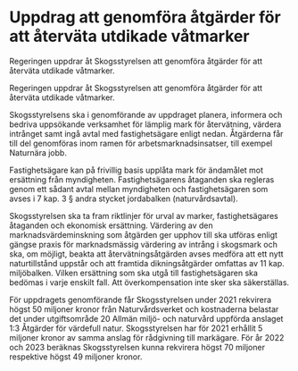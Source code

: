 # Uppdrag att genomföra åtgärder för att återväta utdikade våtmarker

Regeringen uppdrar åt Skogsstyrelsen att genomföra åtgärder för att återväta utdikade våtmarker.

Regeringen uppdrar åt Skogsstyrelsen att genomföra åtgärder för att återväta utdikade våtmarker.

Skogsstyrelsens ska i genomförande av uppdraget planera, informera och bedriva uppsökande verksamhet för lämplig mark för återvätning, värdera intrånget samt ingå avtal med fastighetsägare enligt nedan. Åtgärderna får till del genomföras inom ramen för arbetsmarknadsinsatser, till exempel Naturnära jobb.

Fastighetsägare kan på frivillig basis upplåta mark för ändamålet mot ersättning från myndigheten. Fastighetsägarens åtaganden ska regleras genom ett sådant avtal mellan myndigheten och fastighetsägaren som avses i 7 kap. 3 § andra stycket jordabalken (naturvårdsavtal).

Skogsstyrelsen ska ta fram riktlinjer för urval av marker, fastighetsägares åtaganden och ekonomisk ersättning. Värdering av den marknadsvärdeminskning som åtgärden ger upphov till ska utföras enligt gängse praxis för marknadsmässig värdering av intrång i skogsmark och ska, om möjligt, beakta att återvätningsåtgärden avses medföra att ett nytt naturtillstånd uppstår och att framtida dikningsåtgärder omfattas av 11 kap. miljöbalken. Vilken ersättning som ska utgå till fastighetsägaren ska bedömas i varje enskilt fall. Att överkompensation inte sker ska säkerställas.

För uppdragets genomförande får Skogsstyrelsen under 2021 rekvirera högst 50 miljoner kronor från Naturvårdsverket och kostnaderna belastar det under utgiftsområde 20 Allmän miljö- och naturvård uppförda anslaget 1:3 Åtgärder för värdefull natur. Skogsstyrelsen har för 2021 erhållit 5 miljoner kronor av samma anslag för rådgivning till markägare. För år 2022 och 2023 beräknas Skogsstyrelsen kunna rekvirera högst 70 miljoner respektive högst 49 miljoner kronor.
